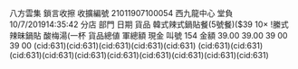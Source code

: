 八方雲集 鎖言收擦 收擴編號 21011907100054 西九龍中心 堂負 10/7/201914:35:42 分店 部門 日期 貨品 韓式辣式鍋貼餐(5號餐)($39 10× !縢式辣昧鍋貼 酸梅湯(一杯 貨品總値 軍總額 現金 叫號 154 金額 39.00 39.00 39 00 39 00 (cid:631)(cid:631)(cid:631)(cid:631)(cid:631) (cid:631)(cid:631)(cid:631)(cid:631)(cid:631)(cid:631)(cid:631)(cid:631)(cid:631)(cid:631)